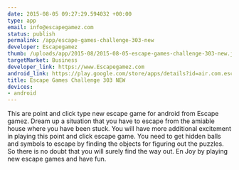 ```yaml
--- 
date: 2015-08-05 09:27:29.594032 +00:00
type: app
email: info@escapegamez.com
status: publish
permalink: /app/escape-games-challenge-303-new
developer: Escapegamez
thumb: /uploads/app/2015-08/2015-08-05-escape-games-challenge-303-new.jpg
targetMarket: Business
developer_link: https://www.Escapegamez.com
android_link: https://play.google.com/store/apps/details?id=air.com.escapegamez.EscapeGamesChallenge303
title: Escape Games Challenge 303 NEW
devices: 
- android
---
```


This are point and click type new escape game for android from Escape gamez. Dream up a situation that you have to escape from the amiable house where you have been stuck. You will have more additional excitement in playing this point and click escape game. You need to get hidden balls and symbols to escape by finding the objects for figuring out the puzzles. So there is no doubt that you will surely find the way out. En Joy by playing new escape games and have fun.
